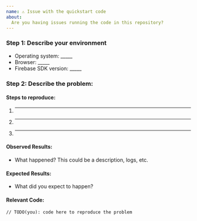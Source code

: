 ```yaml
---
name: ⚠️ Issue with the quickstart code
about:
  Are you having issues running the code in this repository?
---
```


<!-- DO NOT DELETE 
validate_template=true
template_path=.github/ISSUE_TEMPLATE/quickstart_issue.md
-->

<!--

Are you in the right place?

  * If you think you have found a **bug in the Firebase Android SDK** please file the issue here:
    https://github.com/firebase/firebase-js-sdk  
-->

### Step 1: Describe your environment

  * Operating system: _____
  * Browser: _____
  * Firebase SDK version: _____
  
### Step 2: Describe the problem:

#### Steps to reproduce:

  1. _____
  2. _____
  3. _____
  
#### Observed Results:

  * What happened?  This could be a description, logs, etc.
  
#### Expected Results:

  * What did you expect to happen?
  
#### Relevant Code:

  ```
  // TODO(you): code here to reproduce the problem
  ```
